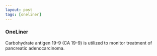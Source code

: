 ```yaml
---
layout: post
tags: [oneliner]
---
```



### OneLiner

Carbohydrate antigen 19-9 (CA 19-9) is utilized to monitor treatment of pancreatic adenocarcinoma.

